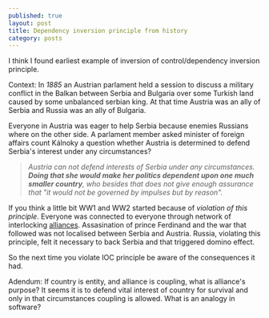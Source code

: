 ```yaml
---
published: true
layout: post
title: Dependency inversion principle from history
category: posts
---
```


I think I found earliest example of inversion of control/dependency inversion principle.

Context: In _1885_ an Austrian parlament held a session to discuss a military conflict in the Balkan between Serbia and Bulgaria over some Turkish land caused by some unbalanced serbian king. At that time Austria was an ally of Serbia and Russia was an ally of Bulgaria.

Everyone in Austria was eager to help Serbia because enemies Russians where on the other side. A parlament member asked minister of foreign affairs count Kálnoky a question whether Austria is determined to defend Serbia's interest under any circumstances?

> _Austria can not defend interests of Serbia under any circumstances. **Doing that she would make her politics dependent upon one much smaller country**, who besides that does not give enough assurance that "it would not be governed by impulses but by reason"._


If you think a little bit WW1 and WW2 started because of _violation of this principle_. Everyone was connected to everyone through network of interlocking [alliances](https://www.iwm.org.uk/history/what-you-need-to-know-about-pre-first-world-war-alliances). Assasination of prince Ferdinand and the war that followed was not localised between Serbia and Austria. Russia, violating this principle, felt it necessary to back Serbia and that triggered domino effect.

So the next time you violate IOC principle be aware of the consequences it had.

Adendum:
If country is entity, and alliance is coupling, what is alliance's purpose? It seems it is to defend vital interest of country for survival and only in that circumstances coupling is allowed. What is an analogy in software?
